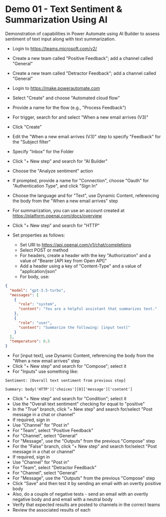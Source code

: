 # Demo 01 - Text Sentiment & Summarization Using AI

Demonstration of capabilities in Power Automate using AI Builder to assess sentiment of text input along with text summarization.

- Login to <https://teams.microsoft.com/v2/>
- Create a new team called "Positive Feedback"; add a channel called "General"
- Create a new team called "Detractor Feedback"; add a channel called "General"
- Login to <https://make.powerautomate.com>
- Select "Create" and choose "Automated cloud flow"
- Provide a name for the flow (e.g., "Process Feedback")
- For trigger, search for and select "When a new email arrives (V3)"
- Click "Create"
- Edit the "When a new email arrives (V3)" step to specify "Feedback" for the "Subject filter"
- Specify "Inbox" for the Folder
- Click "+ New step" and search for "AI Builder"
- Choose the "Analyze sentiment" action
- If prompted, provide a name for "Connection", choose "Oauth" for "Authentication Type", and click "Sign In"
- Choose the language and for "Text", use Dynamic Content, referencing the body from the "When a new email arrives" step
- For summarization, you can use an account created at <https://platform.openai.com/docs/overview>
- Click "+ New step" and search for "HTTP"
- Set properties as follows:

  - Set URI to <https://api.openai.com/v1/chat/completions>
  - Select POST or method
  - For headers, create a header with the key "Authorization" and a value of "Bearer [API key from Open API]"
  - Add a header using a key of "Content-Type" and a value of "application/json"
  - For body, use:

```json
{
  "model": "gpt-3.5-turbo",
  "messages": [
    {
      "role": "system",
      "content": "You are a helpful assistant that summarizes text."
    },
    {
      "role": "user",
      "content": "Summarize the following: [input text]"
    }
  ],
  "temperature": 0.5
}
```

- For [input text], use Dynamic Content, referencing the body from the "When a new email arrives" step
- Click "+ New step" and search for "Compose"; select it
- For "Inputs" use something like:

```text
Sentiment: [Overall text sentiment from previous step]

Summary: body('HTTP')['choices'][0]['message']['content']
```

- Click "+ New step" and search for "Condition"; select it
- Use the "Overall text sentiment" checking for equal to "positive"
- In the "True" branch, click "+ New step" and search for/select "Post message in a chat or channel"
- If required, sign in
- Use "Channel" for "Post in"
- For "Team", select "Positive Feedback"
- For "Channel", select "General"
- For "Message", use the "Outputs" from the previous "Compose" step
- For the "False" branch, click "+ New step" and search for/select "Post message in a chat or channel"
- If required, sign in
- Use "Channel" for "Post in"
- For "Team", select "Detractor Feedback"
- For "Channel", select "General"
- For "Message", use the "Outputs" from the previous "Compose" step
- Click "Save" and then test it by sending an email with an overtly positive body
- Also, do a couple of negative tests - send an email with an overtly negative body and and email with a neutral body
- Verify that expected results are posted to channels in the correct teams
- Review the associated results of each
